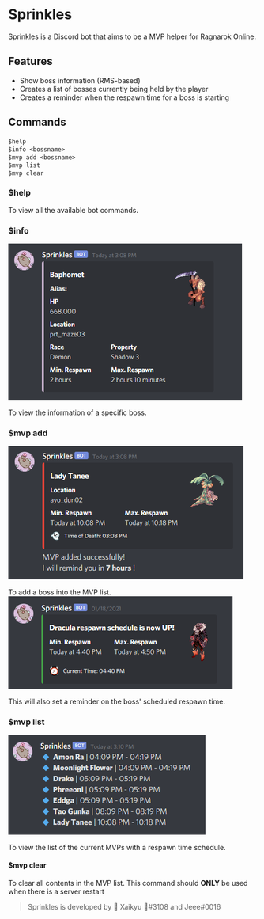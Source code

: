 # Sprinkles
Sprinkles is a Discord bot that aims to be a MVP helper for Ragnarok Online.

## Features
- Show boss information (RMS-based)
- Creates a list of bosses currently being held by the player
- Creates a reminder when the respawn time for a boss is starting

## Commands
```
$help
$info <bossname>
$mvp add <bossname>
$mvp list
$mvp clear
```

### $help
To view all the available bot commands.

### $info <bossname>
![info](img/info.PNG)


To view the information of a specific boss.

### $mvp add <bossname>
![info](img/add.PNG)


To add a boss into the MVP list.
![info](img/remind.PNG)


This will also set a reminder on the boss' scheduled respawn time.

### $mvp list
![info](img/list.PNG)


To view the list of the current MVPs with a respawn time schedule.

#### $mvp clear
To clear all contents in the MVP list.
This command should **ONLY** be used when there is a server restart

> Sprinkles is developed by 🌺 Xaikyu 🌺#3108 and Jeee#0016